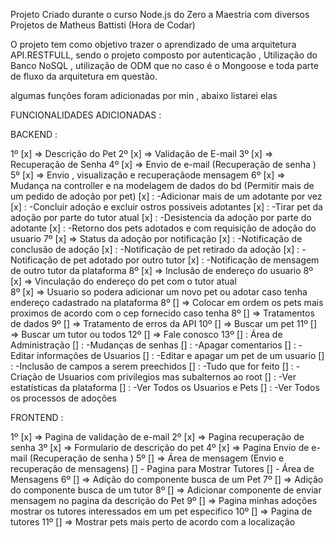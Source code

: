 Projeto Criado durante o curso Node.js do Zero a Maestria com diversos Projetos de Matheus Battisti (Hora de Codar)

O projeto tem como objetivo trazer o aprendizado de uma arquitetura API.RESTFULL, sendo o projeto composto por autenticação , Utilização do Banco NoSQL , utilização de ODM que no caso é o Mongoose e toda parte de fluxo da arquitetura em questão.

algumas funções foram adicionadas por min , abaixo listarei elas

FUNCIONALIDADES ADICIONADAS :

BACKEND :

1º  [x] => Descrição do Pet
2º  [x] => Validação de E-mail
3º  [x] => Recuperação de Senha
4º  [x] => Envio de e-mail (Recuperação de senha )
5º  [x] => Envio , visualização e recuperaçãode mensagem
6º  [x] => Mudança na controller e na modelagem de dados do bd (Permitir mais de um pedido de adoção por pet)
        [x] : -Adicionar mais de um adotante por vez
        [x] : -Concluir adoção e excluir ostros possiveis adotantes
        [x] : -Tirar pet da adoção por parte do tutor atual
        [x] : -Desistencia da adoção por parte do adotante
        [x] : -Retorno dos pets adotados e com requisição de adoção do usuario
7º  [x] => Status da adoção por notificação
        [x] : -Notificação de conclusão de adoção
        [x] : -Notificação de pet retirado da adoção
        [x] : -Notificação de pet adotado por outro tutor
        [x] : -Notificação de mensagem de outro tutor da plataforma
8º  [x] => Inclusão de endereço do usuario 
8º  [x] => Vinculação do endereço do pet com o tutor atual  
8º  [x] => Usuario so podera adicionar um novo pet ou adotar caso tenha endereço cadastrado na plataforma
8º  [] => Colocar em ordem os pets mais proximos de acordo com o cep fornecido caso tenha
8º  [] => Tratamentos de dados 
9º  [] => Tratamento de erros da API
10º [] => Buscar um pet 
11º [] => Buscar um tutor ou todos 
12º [] => Fale conosco
13º [] : Área de Administração 
       [] : -Mudanças de senhas
       [] : -Apagar comentarios 
       [] : -Editar informações de Usuarios 
       [] : -Editar e apagar um pet de um usuario
       [] : -Inclusão de campos a serem preechidos
       [] : -Tudo que for feito
       [] : -Criação de Usuarios com privilegios mas subalternos ao root
       [] : -Ver estatísticas da plataforma
                [] : -Ver Todos os Usuarios e Pets
                [] : -Ver Todos os processos de adoções

FRONTEND :

1º  [x] => Pagina de validação de e-mail
2º  [x] => Pagina recuperação de senha 
3º  [x] => Formulario de descrição do pet
4º  [x] => Pagina Envio de e-mail (Recuperação de senha )
5º  [] => Área de mensagem (Envio e recuperação de mensagens)
        [] - Pagina para Mostrar Tutores 
        [] - Área de Mensagens
6º  [] => Adição do componente busca de um Pet
7º  [] => Adição do componente busca de um tutor
8º  [] => Adicionar componente de enviar mensagem no pagina da descrição do Pet
9º  [] => Pagina minhas adoções mostrar os tutores interessados em um pet especifico
10º [] => Pagina de tutores
11º [] => Mostrar pets mais perto de acordo com a localização